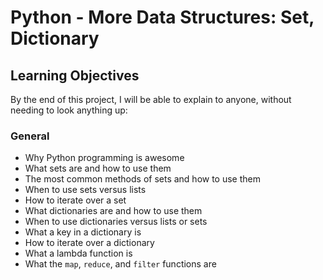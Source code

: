 # Python - More Data Structures: Set, Dictionary

## Learning Objectives

By the end of this project, I will be able to explain to anyone, without needing to look anything up:

### General
- Why Python programming is awesome
- What sets are and how to use them
- The most common methods of sets and how to use them
- When to use sets versus lists
- How to iterate over a set
- What dictionaries are and how to use them
- When to use dictionaries versus lists or sets
- What a key in a dictionary is
- How to iterate over a dictionary
- What a lambda function is
- What the `map`, `reduce`, and `filter` functions are
